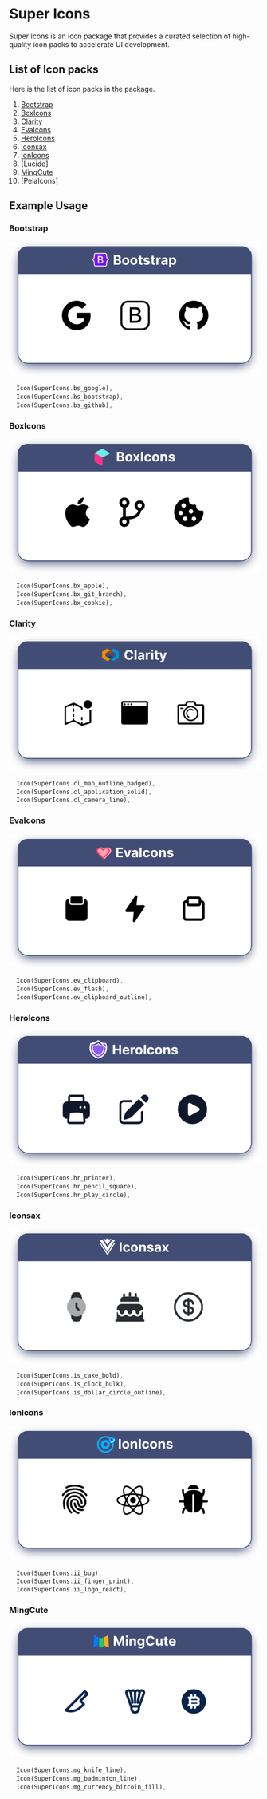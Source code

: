 # Super Icons

Super Icons is an icon package that provides a curated selection of high-quality icon packs to accelerate UI development.

## List of Icon packs
Here is the list of icon packs in the package.

1. [Bootstrap](#bootstrap)
2. [BoxIcons](#boxicons)
3. [Clarity](#clarity)
4. [EvaIcons](#evaicons)
5. [HeroIcons](#heroicons)
6. [Iconsax](#iconsax)
7. [IonIcons](#ionicons)
8. [Lucide]
9. [MingCute](#mingcute)
10. [PelaIcons]

## Example Usage

### Bootstrap

![Bootstrap](assets/images/bootstrap.svg)

```dart
  Icon(SuperIcons.bs_google),
  Icon(SuperIcons.bs_bootstrap),
  Icon(SuperIcons.bs_github),
```

### BoxIcons

![BoxIcons](assets/images/boxicons.svg)

```dart
  Icon(SuperIcons.bx_apple),
  Icon(SuperIcons.bx_git_branch),
  Icon(SuperIcons.bx_cookie),
```

### Clarity

![Clarity](assets/images/clarity.svg)

```dart
  Icon(SuperIcons.cl_map_outline_badged),
  Icon(SuperIcons.cl_application_solid),
  Icon(SuperIcons.cl_camera_line),
```

### EvaIcons

![EvaIcons](assets/images/evaicons.svg)

```dart
  Icon(SuperIcons.ev_clipboard),
  Icon(SuperIcons.ev_flash),
  Icon(SuperIcons.ev_clipboard_outline),
```

### HeroIcons

![HeroIcons](assets/images/heroicons.svg)

```dart
  Icon(SuperIcons.hr_printer),
  Icon(SuperIcons.hr_pencil_square),
  Icon(SuperIcons.hr_play_circle),
```

### Iconsax

![Iconsax](assets/images/iconsax.svg)

```dart
  Icon(SuperIcons.is_cake_bold),
  Icon(SuperIcons.is_clock_bulk),
  Icon(SuperIcons.is_dollar_circle_outline),
```

### IonIcons

![IonIcons](assets/images/ionicons.svg)

```dart
  Icon(SuperIcons.ii_bug),
  Icon(SuperIcons.ii_finger_print),
  Icon(SuperIcons.ii_logo_react),
```

### MingCute

![MingCute](assets/images/mingcute.svg)

```dart
  Icon(SuperIcons.mg_knife_line),
  Icon(SuperIcons.mg_badminton_line),
  Icon(SuperIcons.mg_currency_bitcoin_fill),
```
